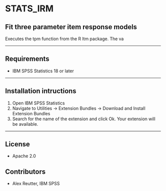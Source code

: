 # STATS_IRM
## Fit three parameter item response models
 Executes the tpm function from the R ltm package.  The va

---
Requirements
----
- IBM SPSS Statistics 18 or later

---
Installation intructions
----
1. Open IBM SPSS Statistics
2. Navigate to Utilities -> Extension Bundles -> Download and Install Extension Bundles
3. Search for the name of the extension and click Ok. Your extension will be available.

---
License
----

- Apache 2.0
                              
Contributors
----

  - Alex Reutter, IBM SPSS
